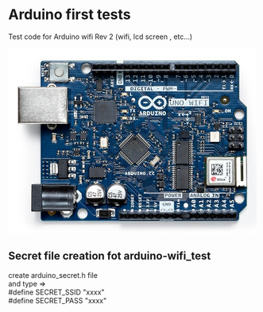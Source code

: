 # Arduino first tests

Test code for Arduino wifi Rev 2 (wifi, lcd screen , etc...)



![arduino image](https://raw.githubusercontent.com/stpapaix/arduino-first-tests/master/images/arduino-pic.jpg?token=AEVF7GF6GDEOL7WNWTBIUNC6RL7ZO)



## Secret file creation fot arduino-wifi_test
create arduino_secret.h file  
and type =>  
#define SECRET_SSID "xxxx"  
#define SECRET_PASS "xxxx"
